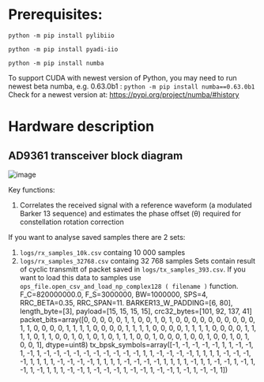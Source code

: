 # Prerequisites:
`python -m pip install pylibiio`

`python -m pip install pyadi-iio`

`python -m pip install numba`

To support CUDA with newest version of Python, you may need to run newest beta numba, e.g. 0.63.0b1 : `python -m pip install numba==0.63.0b1`
Check for a newest version at: https://pypi.org/project/numba/#history

# Hardware description
## AD9361 transceiver block diagram
![image](https://github.com/user-attachments/assets/aa3e2089-f667-406d-b144-5c89a048f7e0)

Key functions:
1. Correlates the received signal with a reference waveform (a modulated Barker 13 sequence) and estimates the phase offset (θ) required for constellation rotation correction


If you want to analyse saved samples there are 2 sets:
1. `logs/rx_samples_10k.csv` containg 10 000 samples
1. `logs/rx_samples_32768.csv` containg 32 768 samples
Sets contain result of cyclic transmitt of packet saved in `logs/tx_samples_393.csv`. If you want to load this data to samples use `ops_file.open_csv_and_load_np_complex128 ( filename )` function.
F_C=820000000.0, F_S=3000000, BW=1000000, SPS=4, RRC_BETA=0.35, RRC_SPAN=11.
BARKER13_W_PADDING=[6, 80], length_byte=[3], payload=[15, 15, 15, 15], crc32_bytes=[101, 92, 137, 41]
packet_bits=array([0, 0, 0, 0, 0, 1, 1, 0, 0, 1, 0, 1, 0, 0, 0, 0, 0, 0, 0, 0, 0, 0,
       1, 1, 0, 0, 0, 0, 1, 1, 1, 1, 0, 0, 0, 0, 1, 1, 1, 1, 0, 0, 0, 0,
       1, 1, 1, 1, 0, 0, 0, 0, 1, 1, 1, 1, 0, 1, 1, 0, 0, 1, 0, 1, 0, 1,
       0, 1, 1, 1, 0, 0, 1, 0, 0, 0, 1, 0, 0, 1, 0, 0, 1, 0, 1, 0, 0, 1],
      dtype=uint8)
tx_bpsk_symbols=array([-1, -1, -1, -1, -1,  1,  1, -1, -1,  1, -1,  1, -1, -1, -1, -1, -1,
       -1, -1, -1, -1, -1,  1,  1, -1, -1, -1, -1,  1,  1,  1,  1, -1, -1,
       -1, -1,  1,  1,  1,  1, -1, -1, -1, -1,  1,  1,  1,  1, -1, -1, -1,
       -1,  1,  1,  1,  1, -1,  1,  1, -1, -1,  1, -1,  1, -1,  1, -1,  1,
        1,  1, -1, -1,  1, -1, -1, -1,  1, -1, -1,  1, -1, -1,  1, -1,  1,
       -1, -1,  1])